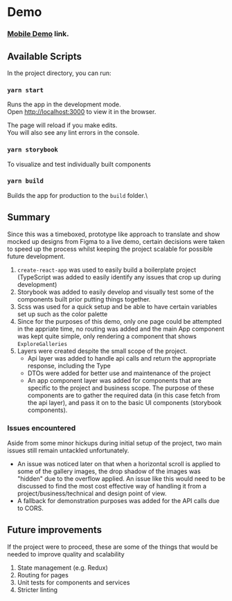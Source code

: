 # Demo

### [Mobile Demo](https://dmifsud.github.io/pf-app/dist) link.

## Available Scripts

In the project directory, you can run:

### `yarn start`

Runs the app in the development mode.\
Open [http://localhost:3000](http://localhost:3000) to view it in the browser.

The page will reload if you make edits.\
You will also see any lint errors in the console.

### `yarn storybook`

To visualize and test individually built components

### `yarn build`

Builds the app for production to the `build` folder.\

## Summary

Since this was a timeboxed, prototype like approach to translate and show mocked up designs from Figma to a live demo, certain decisions were taken to speed up the process whilst keeping the project scalable for possible future development.

1. `create-react-app` was used to easily build a boilerplate project (TypeScript was added to easily identify any issues that crop up during development)
2. Storybook was added to easily develop and visually test some of the components built prior putting things together.
3. Scss was used for a quick setup and be able to have certain variables set up such as the color palette
4. Since for the purposes of this demo, only one page could be attempted in the appriate time, no routing was added and the main App component was kept quite simple, only rendering a component that shows `ExploreGalleries`
5. Layers were created despite the small scope of the project.
    - Api layer was added to handle api calls and return the appropriate response, including the Type
    - DTOs were added for better use and maintenance of the project
    - An app component layer was added for components that are specific to the project and business scope. The purpose of these components are to gather the required data (in this case fetch from the api layer), and pass it on to the basic UI components (storybook components).

### Issues encountered

Aside from some minor hickups during initial setup of the project, two main issues still remain untackled unfortunately.

-   An issue was noticed later on that when a horizontal scroll is applied to some of the gallery images, the drop shadow of the images was "hidden" due to the overflow applied. An issue like this would need to be discussed to find the most cost effective way of handling it from a project/business/technical and design point of view.
-   A fallback for demonstration purposes was added for the API calls due to CORS.

## Future improvements

If the project were to proceed, these are some of the things that would be needed to improve quality and scalability

1. State management (e.g. Redux)
2. Routing for pages
3. Unit tests for components and services
4. Stricter linting
